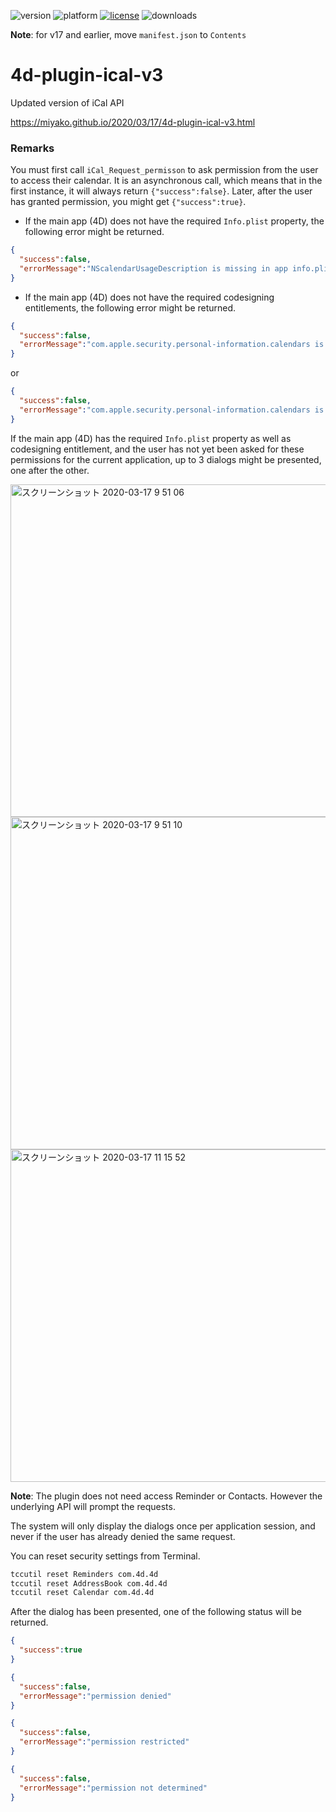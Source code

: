 ![version](https://img.shields.io/badge/version-17%2B-3E8B93)
![platform](https://img.shields.io/static/v1?label=platform&message=mac-intel%20|%20mac-arm&color=blue)
[![license](https://img.shields.io/github/license/miyako/4d-plugin-ical-v3)](LICENSE)
![downloads](https://img.shields.io/github/downloads/miyako/4d-plugin-ical-v3/total)

**Note**: for v17 and earlier, move `manifest.json` to `Contents`

# 4d-plugin-ical-v3
Updated version of iCal API

https://miyako.github.io/2020/03/17/4d-plugin-ical-v3.html

### Remarks

You must first call ``iCal_Request_permisson`` to ask permission from the user to access their calendar. It is an asynchronous call, which means that in the first instance, it will always return ``{"success":false}``. Later, after the user has granted permission, you might get ``{"success":true}``.

* If the main app (4D) does not have the required ``Info.plist`` property, the following error might be returned.

```json
{
  "success":false,
  "errorMessage":"NScalendarUsageDescription is missing in app info.plist"
}
```

* If the main app (4D) does not have the required codesigning entitlements, the following error might be returned.

```json
{
  "success":false,
  "errorMessage":"com.apple.security.personal-information.calendars is missing in app entitlement"
}
```

or 

```json
{
  "success":false,
  "errorMessage":"com.apple.security.personal-information.calendars is set to false in app entitlement"
}
```

If the main app (4D) has the required ``Info.plist`` property as well as codesigning entitlement, and the user has not yet been asked for these permissions for the current application, up to 3 dialogs might be presented, one after the other.

<img width="532" alt="スクリーンショット 2020-03-17 9 51 06" src="https://user-images.githubusercontent.com/1725068/76811694-d8518d00-6835-11ea-85a3-5556bc3522f6.png">

<img width="532" alt="スクリーンショット 2020-03-17 9 51 10" src="https://user-images.githubusercontent.com/1725068/76811698-dc7daa80-6835-11ea-9e40-d8352d98c0b9.png">

<img width="532" alt="スクリーンショット 2020-03-17 11 15 52" src="https://user-images.githubusercontent.com/1725068/76815335-b7db0000-6840-11ea-81ff-b1501dbe786f.png">

**Note**: The plugin does not need access Reminder or Contacts. However the underlying API will prompt the requests.

The system will only display the dialogs once per application session, and never if the user has already denied the same request.

You can reset security settings from Terminal.

```sh
tccutil reset Reminders com.4d.4d
tccutil reset AddressBook com.4d.4d
tccutil reset Calendar com.4d.4d
```

After the dialog has been presented, one of the following status will be returned.

```json
{
  "success":true
}
```

```json
{
  "success":false,
  "errorMessage":"permission denied"
}
```

```json
{
  "success":false,
  "errorMessage":"permission restricted"
}
```

```json
{
  "success":false,
  "errorMessage":"permission not determined"
}
```
